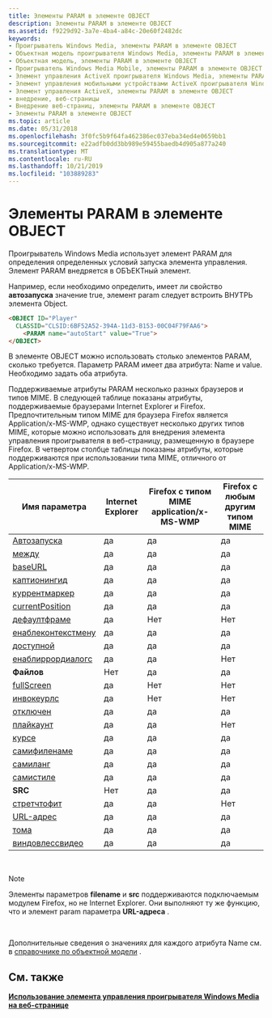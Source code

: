 ```yaml
---
title: Элементы PARAM в элементе OBJECT
description: Элементы PARAM в элементе OBJECT
ms.assetid: f9229d92-3a7e-4ba4-a84c-20e60f2482dc
keywords:
- Проигрыватель Windows Media, элементы PARAM в элементе OBJECT
- Объектная модель проигрывателя Windows Media, элементы PARAM в элементе OBJECT
- Объектная модель, элементы PARAM в элементе OBJECT
- Проигрыватель Windows Media Mobile, элементы PARAM в элементе OBJECT
- Элемент управления ActiveX проигрывателя Windows Media, элементы PARAM в элементе OBJECT
- Элемент управления мобильными устройствами ActiveX проигрывателя Windows Media, элементы PARAM в элементе OBJECT
- Элемент управления ActiveX, элементы PARAM в элементе OBJECT
- внедрение, веб-страницы
- Внедрение веб-страниц, элементы PARAM в элементе OBJECT
- Элементы PARAM в элементе OBJECT
ms.topic: article
ms.date: 05/31/2018
ms.openlocfilehash: 3f0fc5b9f64fa462386ec037eba34ed4e0659bb1
ms.sourcegitcommit: e22adfb0dd3bb989e59455baedb4d905a877a240
ms.translationtype: MT
ms.contentlocale: ru-RU
ms.lasthandoff: 10/21/2019
ms.locfileid: "103889283"
---
```

# <a name="param-elements-in-an-object-element"></a>Элементы PARAM в элементе OBJECT

Проигрыватель Windows Media использует элемент PARAM для определения определенных условий запуска элемента управления. Элемент PARAM внедряется в ОБЪЕКТный элемент.

Например, если необходимо определить, имеет ли свойство **автозапуска** значение true, элемент param следует встроить ВНУТРЬ элемента Object.


```HTML
<OBJECT ID="Player"
  CLASSID="CLSID:6BF52A52-394A-11d3-B153-00C04F79FAA6">
    <PARAM name="autoStart" value="True">
</OBJECT>
```



В элементе OBJECT можно использовать столько элементов PARAM, сколько требуется. Параметр PARAM имеет два атрибута: Name и value. Необходимо задать оба атрибута.

Поддерживаемые атрибуты PARAM несколько разных браузеров и типов MIME. В следующей таблице показаны атрибуты, поддерживаемые браузерами Internet Explorer и Firefox. Предпочтительным типом MIME для браузера Firefox является Application/x-MS-WMP, однако существует несколько других типов MIME, которые можно использовать для внедрения элемента управления проигрывателя в веб-страницу, размещенную в браузере Firefox. В четвертом столбце таблицы показаны атрибуты, которые поддерживаются при использовании типа MIME, отличного от Application/x-MS-WMP.



| Имя параметра                                            | Internet Explorer | Firefox с типом MIME application/x-MS-WMP | Firefox с любым другим типом MIME |
|-------------------------------------------------------|-------------------|---------------------------------------------|----------------------------------|
| [Автозапуска](settings-autostart.md)                   | да               | да                                         | да                              |
| [между](settings-balance.md)                       | да               | да                                         | да                              |
| [baseURL](settings-baseurl.md)                       | да               | да                                         | да                              |
| [каптионингид](closedcaption-captioningid.md)        | да               | да                                         | да                              |
| [куррентмаркер](controls-currentmarker.md)           | да               | да                                         | да                              |
| [currentPosition](controls-currentposition.md)       | да               | да                                         | да                              |
| [дефаултфраме](settings-defaultframe.md)             | да               | Нет                                          | Нет                               |
| [енаблеконтекстмену](player-enablecontextmenu.md)     | да               | да                                         | да                              |
| [доступной](player-enabled.md)                         | да               | да                                         | да                              |
| [енаблиррордиалогс](settings-enableerrordialogs.md) | да               | да                                         | Нет                               |
| **Файлов**                                          | Нет                | да                                         | да                              |
| [fullScreen](player-fullscreen.md)                   | да               | Нет                                          | Нет                               |
| [инвокеурлс](settings-invokeurls.md)                 | да               | Нет                                          | Нет                               |
| [отключен](settings-mute.md)                             | да               | да                                         | да                              |
| [плайкаунт](settings-playcount.md)                   | да               | да                                         | Нет                               |
| [курсе](settings-rate.md)                             | да               | да                                         | да                              |
| [самифиленаме](closedcaption-samifilename.md)        | да               | да                                         | да                              |
| [самиланг](closedcaption-samilang.md)                | да               | да                                         | да                              |
| [самистиле](closedcaption-samistyle.md)              | да               | да                                         | да                              |
| **SRC**                                               | Нет                | да                                         | да                              |
| [стретчтофит](player-stretchtofit.md)               | да               | да                                         | Нет                               |
| [URL-адрес](player-url.md)                                 | да               | да                                         | да                              |
| [тома](settings-volume.md)                         | да               | да                                         | да                              |
| [виндовлессвидео](player-windowlessvideo.md)         | да               | да                                         | да                              |



 

> [!Note]  
> Элементы параметров **filename** и **src** поддерживаются подключаемым модулем Firefox, но не Internet Explorer. Они выполняют ту же функцию, что и элемент param параметра **URL-адреса** .

 

Дополнительные сведения о значениях для каждого атрибута Name см. в [справочнике по объектной модели](object-model-reference-for-scripting.md) .

## <a name="related-topics"></a>См. также

<dl> <dt>

[**Использование элемента управления проигрывателя Windows Media на веб-странице**](using-the-windows-media-player-control-in-a-web-page.md)
</dt> </dl>

 

 




